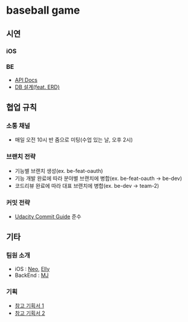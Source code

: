 # baseball game
## 시연
### iOS


### BE
- [API Docs](https://documenter.getpostman.com/view/15631888/TzRNGAcT)
- [DB 설계(feat. ERD)](https://user-images.githubusercontent.com/16694346/124052895-38d00200-da5a-11eb-8c6c-b8648b089b77.png)

## 협업 규칙
### 소통 채널
- 매일 오전 10시 반 줌으로 미팅(수업 있는 날, 오후 2시)
### 브랜치 전략
- 기능별 브랜치 생성(ex. be-feat-oauth)
- 기능 개발 완료에 따라 분야별 브랜치에 병합(ex. be-feat-oauth -> be-dev)
- 코드리뷰 완료에 따라 대표 브랜치에 병합(ex. be-dev -> team-2)
### 커밋 전략
- [Udacity Commit Guide](https://udacity.github.io/git-styleguide/) 준수

## 기타
### 팀원 소개
- iOS : [Neo](https://github.com/HoonHaChoi), [Elly](https://github.com/ellyheetov)
- BackEnd : [MJ](https://github.com/MJbae)
### 기획
- [참고 기획서 1](https://docs.google.com/presentation/d/1ADabFHrj-BQwAmhYxU9KLKleRGSZRmJFdLo0R8bIYHA/edit#slide=id.p)
- [참고 기획서 2](https://docs.google.com/presentation/d/1KY4myrtBFlvr6eKvgl-CVv5Cbk1zQlo1GkTz4hNjXqE/edit#slide=id.g81a8595d39_1_0)

